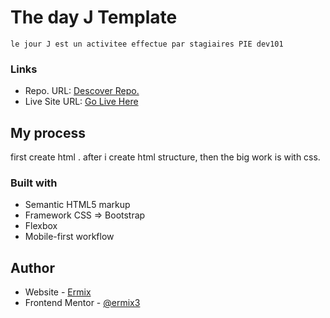 # The day J Template

` le jour J est un activitee effectue par stagiaires PIE dev101 `

### Links

- Repo. URL: [Descover Repo.](https://github.com/ermix3/Le-Jour-J)
- Live Site URL: [Go Live Here](https://ermix3.github.io/Le-Jour-J/)

## My process
first create html .
after i create html structure, then the big work is with css. 
### Built with

- Semantic HTML5 markup
- Framework CSS => Bootstrap 
- Flexbox
- Mobile-first workflow

## Author

- Website - [Ermix](https://www.your-site.com)
- Frontend Mentor - [@ermix3](https://www.frontendmentor.io/profile/ermix3)